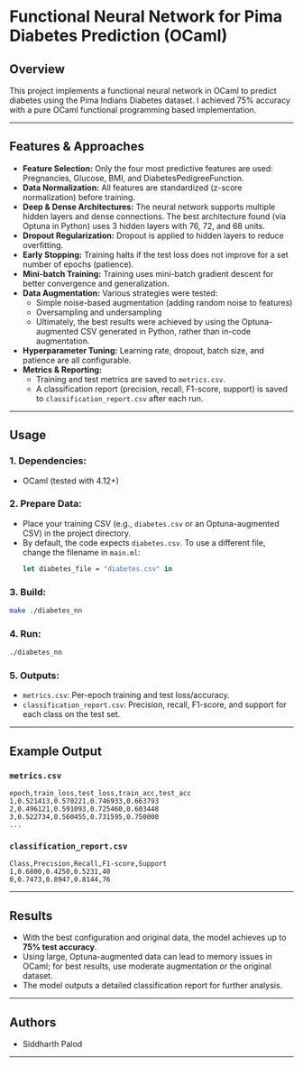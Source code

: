 # Functional Neural Network for Pima Diabetes Prediction (OCaml)

## Overview
This project implements a functional neural network in OCaml to predict diabetes using the Pima Indians Diabetes dataset. I achieved 75% accuracy with a pure OCaml functional programming based implementation.

---

## Features & Approaches
- **Feature Selection:** Only the four most predictive features are used: Pregnancies, Glucose, BMI, and DiabetesPedigreeFunction.
- **Data Normalization:** All features are standardized (z-score normalization) before training.
- **Deep & Dense Architectures:** The neural network supports multiple hidden layers and dense connections. The best architecture found (via Optuna in Python) uses 3 hidden layers with 76, 72, and 68 units.
- **Dropout Regularization:** Dropout is applied to hidden layers to reduce overfitting.
- **Early Stopping:** Training halts if the test loss does not improve for a set number of epochs (patience).
- **Mini-batch Training:** Training uses mini-batch gradient descent for better convergence and generalization.
- **Data Augmentation:** Various strategies were tested:
  - Simple noise-based augmentation (adding random noise to features)
  - Oversampling and undersampling
  - Ultimately, the best results were achieved by using the Optuna-augmented CSV generated in Python, rather than in-code augmentation.
- **Hyperparameter Tuning:** Learning rate, dropout, batch size, and patience are all configurable.
- **Metrics & Reporting:**
  - Training and test metrics are saved to `metrics.csv`.
  - A classification report (precision, recall, F1-score, support) is saved to `classification_report.csv` after each run.

---

## Usage

### 1. **Dependencies:**
- OCaml (tested with 4.12+)

### 2. **Prepare Data:**
- Place your training CSV (e.g., `diabetes.csv` or an Optuna-augmented CSV) in the project directory.
- By default, the code expects `diabetes.csv`. To use a different file, change the filename in `main.ml`:
  ```ocaml
  let diabetes_file = "diabetes.csv" in
  ```

### 3. **Build:**
```sh
make ./diabetes_nn
```

### 4. **Run:**
```sh
./diabetes_nn
```

### 5. **Outputs:**
- `metrics.csv`: Per-epoch training and test loss/accuracy.
- `classification_report.csv`: Precision, recall, F1-score, and support for each class on the test set.

---

## Example Output

### `metrics.csv`
```
epoch,train_loss,test_loss,train_acc,test_acc
1,0.521413,0.570221,0.746933,0.663793
2,0.496121,0.591093,0.725460,0.603448
3,0.522734,0.560455,0.731595,0.750000
...
```

### `classification_report.csv`
```
Class,Precision,Recall,F1-score,Support
1,0.6800,0.4250,0.5231,40
0,0.7473,0.8947,0.8144,76
```

---

## Results
- With the best configuration and original data, the model achieves up to **75% test accuracy**.
- Using large, Optuna-augmented data can lead to memory issues in OCaml; for best results, use moderate augmentation or the original dataset.
- The model outputs a detailed classification report for further analysis.

---

## Authors
- Siddharth Palod

---
